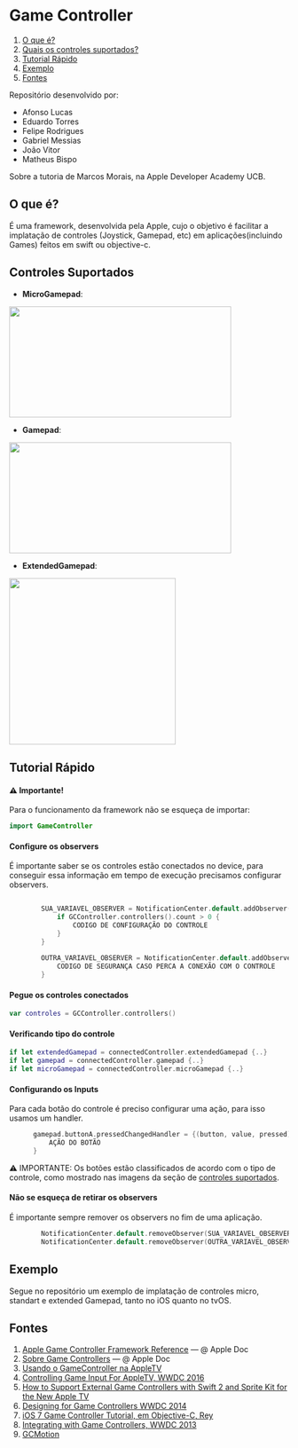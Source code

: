 # Game Controller

1. [O que é?](#introduction)
2. [Quais os controles suportados?](#controls)
4. [Tutorial Rápido](#tutorial)
5. [Exemplo](#exemplo)
6. [Fontes](#fontes)

Repositório desenvolvido por:
* Afonso Lucas
* Eduardo Torres
* Felipe Rodrigues
* Gabriel Messias
* João Vitor
* Matheus Bispo

Sobre a tutoria de Marcos Morais, na Apple Developer Academy UCB.

## O que é?<a name="introduction"></a>

É uma framework, desenvolvida pela Apple, cujo o objetivo é facilitar a implatação de controles (Joystick, Gamepad, etc) em aplicações(incluindo Games) feitos em swift ou objective-c.

## Controles Suportados <a name="controls"></a>

- **MicroGamepad**: 

<img src="http://christophersharpe.com/wp-content/uploads/2015/11/remote-and-interaction-remote-diagram_2x.png" width="400" height="200">

- **Gamepad**:

<img src="https://docs-assets.developer.apple.com/published/0ad54e429b/featuresHIDGameControllerStandardFormFittingSample_2x_8be6fc5b-c612-44c8-bfaa-5d90c27f3865.png" width="400" height="200">

- **ExtendedGamepad**:

<img src="https://docs-assets.developer.apple.com/published/f73ea162f0/featuresHIDGameControllerExtendedNonFormFittingSample_2x_d94fb0b8-6cfc-4095-bfdd-3403b15445bb.png" width="300" height="300">

## Tutorial Rápido <a name="tutorial"></a>

#### ⚠️ Importante!

Para o funcionamento da framework não se esqueça de importar:
```swift
import GameController
```

#### Configure os observers
É importante saber se os controles estão conectados no device, para conseguir essa informação em tempo de execução precisamos configurar observers.

```swift

        SUA_VARIAVEL_OBSERVER = NotificationCenter.default.addObserver(forName: NSNotification.Name.GCControllerDidConnect, object: nil, queue: .main) { (notification) in
            if GCController.controllers().count > 0 {
                CODIGO DE CONFIGURAÇÃO DO CONTROLE
            }
        }
        
        OUTRA_VARIAVEL_OBSERVER = NotificationCenter.default.addObserver(forName: NSNotification.Name.GCControllerDidDisconnect, object: nil, queue: .main) { (notification) in
            CODIGO DE SEGURANÇA CASO PERCA A CONEXÃO COM O CONTROLE
        }

```

#### Pegue os controles conectados

```swift
var controles = GCController.controllers()
```

#### Verificando tipo do controle

```swift
if let extendedGamepad = connectedController.extendedGamepad {..}
if let gamepad = connectedController.gamepad {..}
if let microGamepad = connectedController.microGamepad {..}
```

#### Configurando os Inputs

Para cada botão do controle é preciso configurar uma ação, para isso usamos um handler.

```swift
      gamepad.buttonA.pressedChangedHandler = {(button, value, pressed) in
          AÇÃO DO BOTÃO
      }
```

⚠️ IMPORTANTE: Os botões estão classificados de acordo com o tipo de controle, como mostrado nas imagens da seção de [controles suportados](#controls).

#### Não se esqueça de retirar os observers

É importante sempre remover os observers no fim de uma aplicação.
```swift
        NotificationCenter.default.removeObserver(SUA_VARIAVEL_OBSERVER)
        NotificationCenter.default.removeObserver(OUTRA_VARIAVEL_OBSERVER)
```

## Exemplo <a name="exemplo"></a>

Segue no repositório um exemplo de implatação de controles micro, standart e extended Gamepad, tanto no iOS quanto no tvOS.

## Fontes <a name="fontes"></a>


1. [Apple Game Controller Framework Reference](https://developer.apple.com/documentation/gamecontroller) — @ Apple Doc
2. [Sobre Game Controllers](https://developer.apple.com/library/content/documentation/ServicesDiscovery/Conceptual/GameControllerPG/Introduction/Introduction.html#//apple_ref/doc/uid/TP40013276) — @ Apple Doc
3. [Usando o GameController na AppleTV](https://www.bignerdranch.com/blog/tvos-games-part-1-using-the-game-controller-framework/)
4. [Controlling Game Input For AppleTV, WWDC 2016](https://developer.apple.com/videos/play/wwdc2016/607/)
5. [How to Support External Game Controllers with Swift 2 and Sprite Kit for the New Apple TV](https://cartoonsmart.com/how-to-support-external-game-controllers-with-swift-2-and-sprite-kit-for-the-new-apple-tv/)
6. [Designing for Game Controllers WWDC 2014](https://developer.apple.com/videos/play/wwdc2014/611/)
7. [iOS 7 Game Controller Tutorial, em Objective-C, Rey](https://www.raywenderlich.com/66532/ios-7-game-controller-tutorial)
8. [Integrating with Game Controllers, WWDC 2013](https://developer.apple.com/videos/play/wwdc2013/501/)
9. [GCMotion](https://developer.apple.com/documentation/gamecontroller/gcmotion)
